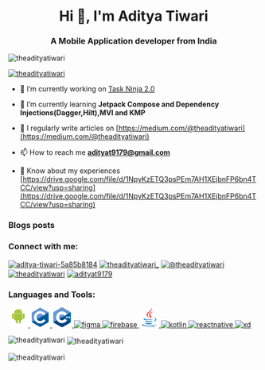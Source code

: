 <h1 align="center">Hi 👋, I'm Aditya Tiwari</h1>
<h3 align="center">A Mobile Application developer from India</h3>

<p align="left"> <img src="https://komarev.com/ghpvc/?username=theadityatiwari&label=Profile%20views&color=0e75b6&style=flat" alt="theadityatiwari" /> </p>

<p align="left"> <a href="https://github.com/ryo-ma/github-profile-trophy"><img src="https://github-profile-trophy.vercel.app/?username=theadityatiwari" alt="theadityatiwari" /></a> </p>

- 🔭 I’m currently working on [Task Ninja 2.0](https://github.com/theadityatiwari/7-day-Android-App-Challenge/tree/main/AdityaTiwari/TaskNinja20)

- 🌱 I’m currently learning **Jetpack Compose and Dependency Injections(Dagger,Hilt),MVI and KMP**

- 📝 I regularly write articles on [https://medium.com/@theadityatiwari](https://medium.com/@theadityatiwari)

- 📫 How to reach me **adityat9179@gmail.com**

- 📄 Know about my experiences [https://drive.google.com/file/d/1NpyKzETQ3psPEm7AH1XEjbnFP6bn4TCC/view?usp=sharing](https://drive.google.com/file/d/1NpyKzETQ3psPEm7AH1XEjbnFP6bn4TCC/view?usp=sharing)

### Blogs posts
<!-- BLOG-POST-LIST:START -->
<!-- BLOG-POST-LIST:END -->

<h3 align="left">Connect with me:</h3>
<p align="left">
<a href="https://linkedin.com/in/aditya-tiwari-5a85b8184" target="blank"><img align="center" src="https://raw.githubusercontent.com/rahuldkjain/github-profile-readme-generator/master/src/images/icons/Social/linked-in-alt.svg" alt="aditya-tiwari-5a85b8184" height="30" width="40" /></a>
<a href="https://instagram.com/theadityatiwari_" target="blank"><img align="center" src="https://raw.githubusercontent.com/rahuldkjain/github-profile-readme-generator/master/src/images/icons/Social/instagram.svg" alt="theadityatiwari_" height="30" width="40" /></a>
<a href="https://medium.com/@theadityatiwari" target="blank"><img align="center" src="https://raw.githubusercontent.com/rahuldkjain/github-profile-readme-generator/master/src/images/icons/Social/medium.svg" alt="@theadityatiwari" height="30" width="40" /></a>
<a href="https://www.leetcode.com/theadityatiwari" target="blank"><img align="center" src="https://raw.githubusercontent.com/rahuldkjain/github-profile-readme-generator/master/src/images/icons/Social/leet-code.svg" alt="theadityatiwari" height="30" width="40" /></a>
<a href="https://auth.geeksforgeeks.org/user/adityat9179" target="blank"><img align="center" src="https://raw.githubusercontent.com/rahuldkjain/github-profile-readme-generator/master/src/images/icons/Social/geeks-for-geeks.svg" alt="adityat9179" height="30" width="40" /></a>
</p>

<h3 align="left">Languages and Tools:</h3>
<p align="left"> <a href="https://developer.android.com" target="_blank" rel="noreferrer"> <img src="https://raw.githubusercontent.com/devicons/devicon/master/icons/android/android-original-wordmark.svg" alt="android" width="40" height="40"/> </a> <a href="https://www.cprogramming.com/" target="_blank" rel="noreferrer"> <img src="https://raw.githubusercontent.com/devicons/devicon/master/icons/c/c-original.svg" alt="c" width="40" height="40"/> </a> <a href="https://www.w3schools.com/cpp/" target="_blank" rel="noreferrer"> <img src="https://raw.githubusercontent.com/devicons/devicon/master/icons/cplusplus/cplusplus-original.svg" alt="cplusplus" width="40" height="40"/> </a> <a href="https://www.figma.com/" target="_blank" rel="noreferrer"> <img src="https://www.vectorlogo.zone/logos/figma/figma-icon.svg" alt="figma" width="40" height="40"/> </a> <a href="https://firebase.google.com/" target="_blank" rel="noreferrer"> <img src="https://www.vectorlogo.zone/logos/firebase/firebase-icon.svg" alt="firebase" width="40" height="40"/> </a> <a href="https://www.java.com" target="_blank" rel="noreferrer"> <img src="https://raw.githubusercontent.com/devicons/devicon/master/icons/java/java-original.svg" alt="java" width="40" height="40"/> </a> <a href="https://kotlinlang.org" target="_blank" rel="noreferrer"> <img src="https://www.vectorlogo.zone/logos/kotlinlang/kotlinlang-icon.svg" alt="kotlin" width="40" height="40"/> </a> <a href="https://reactnative.dev/" target="_blank" rel="noreferrer"> <img src="https://reactnative.dev/img/header_logo.svg" alt="reactnative" width="40" height="40"/> </a> <a href="https://www.adobe.com/products/xd.html" target="_blank" rel="noreferrer"> <img src="https://cdn.worldvectorlogo.com/logos/adobe-xd.svg" alt="xd" width="40" height="40"/> </a> </p>

<p><img align="left" src="https://github-readme-stats.vercel.app/api/top-langs?username=theadityatiwari&show_icons=true&locale=en&layout=compact" alt="theadityatiwari" /></p>

<p>&nbsp;<img align="center" src="https://github-readme-stats.vercel.app/api?username=theadityatiwari&show_icons=true&locale=en" alt="theadityatiwari" /></p>

<p><img align="center" src="https://github-readme-streak-stats.herokuapp.com/?user=theadityatiwari&" alt="theadityatiwari" /></p>
